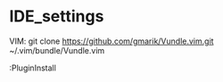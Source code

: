 # IDE_settings

VIM:
git clone https://github.com/gmarik/Vundle.vim.git ~/.vim/bundle/Vundle.vim

:PluginInstall
